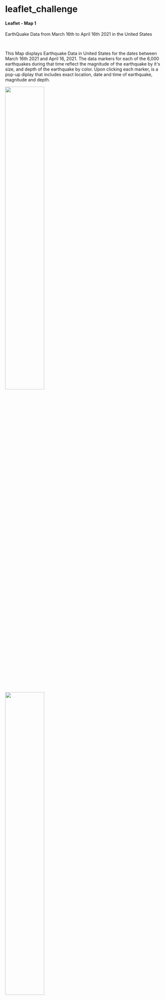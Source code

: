 # leaflet_challenge

<h4>Leaflet - Map 1 </h4> 
<p>EarthQuake Data from March 16th to April 16th 2021 in the United States </p>
<br>
<p>
This Map displays Earthquake Data in United States for the dates between March 16th 2021 and April 16, 2021. The data markers for each of the 6,000 earthquakes during that time reflect the magnitude of the earthquake by it's size, and depth of the earthquake by color. Upon clicking each marker, is a pop-up diplay that includes exact location, date and time of earthquake, magnitude and depth. 
 </p>

<img src="https://github.com/cspence001/leaflet_challenge/blob/main/Leaflet_Map1/img/Screen%20Shot%202021-04-20%20at%2012.33.57%20PM.png" width="50%" height="50%">

<img src="https://github.com/cspence001/leaflet_challenge/blob/main/Leaflet_Map1/img/Screen%20Shot%202021-04-20%20at%2012.34.14%20PM.png" width="50%" height="50%">
<br>

<h4>Leaflet - Map 2 </h4> <p>EarthQuake Data for the Last 7 Days Internationally, Tectonic Plate OverLay </p>

<p>This Map displays Earthquake Data internationally for the last 7 days. The data markers for each earthquake during this time reflects the magnitude of the earthquake by it's size, and depth of the earthquake by color. Upon clicking each marker, is a pop-up diplay that includes exact location, date and time of earthquake, magnitude and depth. Included on this map is a Tectonic Plate Overlay that illustrates the relationship between the tectonic plates and seismic activity. Also included as an option for geographic reference is a satelite basemap display.</p>
<br>
<img src="https://github.com/cspence001/leaflet_challenge/blob/main/Leaflet_Map2/img/Screen%20Shot%202021-04-20%20at%202.16.17%20PM.png" width="50%" height="50%">

<br>
<h6>Data Sources: </h6> 

<a href="https://github.com/fraxen/tectonicplates">Tectonic Plate Boundaries</a>

<a href="https://earthquake.usgs.gov/">Earthquake Data</a>


<h6>File Contents: </h6> Two Folders: Leaflet - Map 1, Leaflet - Map 2, containing the files for 
<br>

<h6>Languages/Components/Libraries: </h6> Javascript, HTML, Bootstrap Components, Leaflet, MapBox <br>




  
